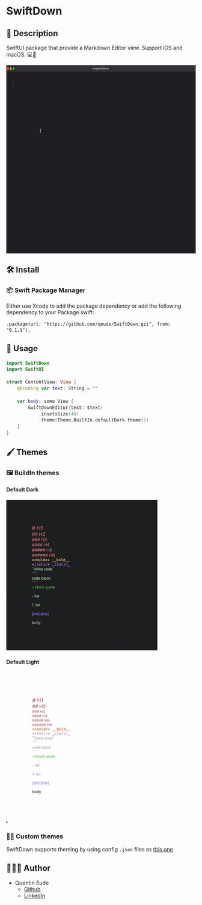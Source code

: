 # SwiftDown

## 📖 Description
SwiftUI package that provide a Markdown Editor view.
Support iOS and macOS. 💻📱

<div align=center><img src="resources/demo.gif" align=center height="500"></div>

## 🛠️ Install
### 📦 Swift Package Manager

Either use Xcode to add the package dependency or add the following dependency to your Package.swift:
```
.package(url: "https://github.com/qeude/SwiftDown.git", from: "0.1.1"),
```

## 🔧 Usage
```swift
import SwiftDown
import SwiftUI

struct ContentView: View {
    @Binding var text: String = ""

    var body: some View {
        SwiftDownEditor(text: $text)
            .insetsSize(40)
            .theme(Theme.BuiltIn.defaultDark.theme())
    }
}
```
## 🖌️ Themes

### 🖼 BuildIn themes
#### Default Dark
<img src="resources/default-dark-theme.png" height="400">

#### Default Light
<img src="resources/default-light-theme.png" height="400">

### 🧑‍🎨 Custom themes
SwiftDown supports theming by using config `.json` files as [this one](./Sources/SwiftDown/Resources/Themes/default-dark.json)

## 👨🏻‍💻 Author
* Quentin Eude
    * [Github](https://github.com/qeude)
    * [LinkedIn](https://www.linkedin.com/in/quentineude/)
